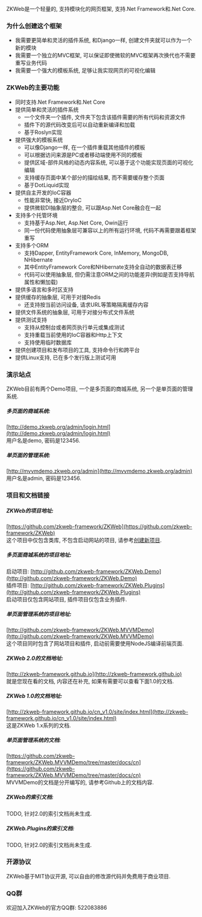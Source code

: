 ZKWeb是一个轻量的, 支持模块化的网页框架, 支持.Net Framework和.Net Core.

### 为什么创建这个框架

- 我需要更简单和灵活的插件系统, 和Django一样, 创建文件夹就可以作为一个新的模块
- 我需要一个独立的MVC框架, 可以保证即使微软的MVC框架再次换代也不需要重写业务代码
- 我需要一个强大的模板系统, 足够让我实现网页的可视化编辑

### ZKWeb的主要功能

- 同时支持.Net Framework和.Net Core
- 提供简单和灵活的插件系统
	- 一个文件夹一个插件, 文件夹下包含该插件需要的所有代码和资源文件
	- 插件下的源代码改变后可以自动重新编译和加载
	- 基于Roslyn实现
- 提供强大的模板系统
	- 可以像Django一样, 在一个插件重载其他插件的模板
	- 可以根据访问来源是PC或者移动端使用不同的模板
	- 提供区域-部件风格的动态内容系统, 可以基于这个功能实现页面的可视化编辑
	- 支持缓存页面中某个部分的描绘结果, 而不需要缓存整个页面
	- 基于DotLiquid实现
- 提供自主开发的IoC容器
	- 性能非常快, 接近DryIoC
	- 提供微软DI抽象层的整合, 可以跟Asp.Net Core融合在一起
- 支持多个托管环境
	- 支持基于Asp.Net, Asp.Net Core, Owin运行
	- 同一份代码使用抽象层可兼容以上的所有运行环境, 代码不再需要跟着框架重写
- 支持多个ORM
	- 支持Dapper, EntityFramework Core, InMemory, MongoDB, NHibernate
	- 其中EntityFramework Core和NHibernate支持全自动的数据表迁移
	- 代码可以使用抽象层, 但仍需注意ORM之间的功能差异(例如是否支持导航属性和懒加载)
- 提供多语言和多时区支持
- 提供缓存的抽象层, 可用于对接Redis
	- 还支持按当前访问设备, 请求URL等策略隔离缓存内容
- 提供文件系统的抽象层, 可用于对接分布式文件系统
- 提供测试支持
	- 支持从控制台或者网页执行单元或集成测试
	- 支持重载当前使用的IoC容器和Http上下文
	- 支持使用临时数据库
- 提供创建项目和发布项目的工具, 支持命令行和跨平台
- 提供Linux支持, 已在多个发行版上测试可用

### 演示站点

ZKWeb目前有两个Demo项目, 一个是多页面的商城系统, 另一个是单页面的管理系统.

##### 多页面的商城系统:<br/>
[http://demo.zkweb.org/admin/login.html](http://demo.zkweb.org/admin/login.html)<br/>
用户名是demo, 密码是123456.

##### 单页面的管理系统:<br/>
[http://mvvmdemo.zkweb.org/admin](http://mvvmdemo.zkweb.org/admin)<br/>
用户名是admin, 密码是123456.

### 项目和文档链接

##### ZKWeb的项目地址:<br/>
[https://github.com/zkweb-framework/ZKWeb](https://github.com/zkweb-framework/ZKWeb)<br/>
这个项目中仅包含类库, 不包含启动网站的项目, 请参考[创建新项目](core/create_new_project).

##### 多页面商城系统的项目地址:<br/>
启动项目: [http://github.com/zkweb-framework/ZKWeb.Demo](http://github.com/zkweb-framework/ZKWeb.Demo)<br/>
插件项目: [http://github.com/zkweb-framework/ZKWeb.Plugins](http://github.com/zkweb-framework/ZKWeb.Plugins)<br/>
启动项目仅包含网站项目, 插件项目仅包含业务插件.

##### 单页面管理系统的项目地址:<br/>
[http://github.com/zkweb-framework/ZKWeb.MVVMDemo](http://github.com/zkweb-framework/ZKWeb.MVVMDemo)<br/>
这个项目同时包含了网站项目和插件, 启动前需要使用NodeJS编译前端页面.

##### ZKWeb 2.0的文档地址:<br/>
[http://zkweb-framework.github.io](http://zkweb-framework.github.io)<br/>
就是您现在看的文档, 内容还在补充, 如果有需要可以查看下面1.0的文档.

##### ZKWeb 1.0的文档地址:<br/>
[http://zkweb-framework.github.io/cn_v1.0/site/index.html](http://zkweb-framework.github.io/cn_v1.0/site/index.html)<br/>
这是ZKWeb 1.x系列的文档.

##### 单页面管理系统的文档:<br/>
[https://github.com/zkweb-framework/ZKWeb.MVVMDemo/tree/master/docs/cn](https://github.com/zkweb-framework/ZKWeb.MVVMDemo/tree/master/docs/cn)<br/>
MVVMDemo的文档是分开编写的, 请参考Github上的文档内容.

##### ZKWeb的索引文档:<br/>
TODO, 针对2.0的索引文档尚未生成.

##### ZKWeb.Plugins的索引文档:<br/>
TODO, 针对2.0的索引文档尚未生成.

### 开源协议

ZKWeb基于MIT协议开源, 可以自由的修改源代码并免费用于商业项目.

### QQ群

欢迎加入ZKWeb的官方QQ群: 522083886
